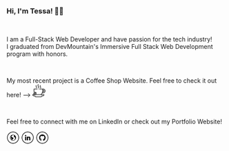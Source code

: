 ### Hi, I'm Tessa! 👋🏼

<br />

I am a Full-Stack Web Developer and have passion for the tech industry!
<br />
I graduated from DevMountain's Immersive Full Stack Web Development program with honors.

<br />

My most recent project is a Coffee Shop Website. Feel free to check it out here! --> <a href="https://impresso-expresso.netlify.app/" target="_blank"><img src="https://github.com/tessa-woodard/tessa-woodard/blob/main/coffee.png" alt="Website" width="30"></a>

<br />

Feel free to connect with me on LinkedIn or check out my Portfolio Website!

<a href="https://tessawoodard.me/" target="_blank"><img src="https://github.com/tessa-woodard/tessa-woodard/blob/main/portfolio.png?raw=true" alt="Website" width="30"></a>
<a href="https://www.linkedin.com/in/tessa-woodard-0540371b7/" target="_blank"><img src="https://github.com/tessa-woodard/tessa-woodard/blob/main/linked.png?raw=true" alt="LinkedIn" width="30"></a>
<a href="https://github.com/tessa-woodard" target="_blank"><img src="https://github.com/tessa-woodard/tessa-woodard/blob/main/github.png?raw=true" alt="GitHub" width="30"></a>

